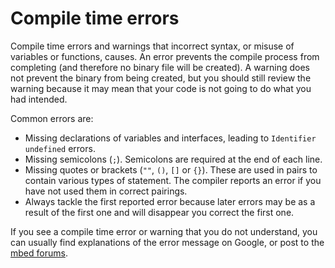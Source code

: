 # Compile time errors

Compile time errors and warnings that incorrect syntax, or misuse of variables or functions, causes. An error prevents the compile process from completing (and therefore no binary file will be created). A warning does not prevent the binary from being created, but you should still review the warning because it may mean that your code is not going to do what you had intended.

Common errors are:

* Missing declarations of variables and interfaces, leading to `Identifier undefined` errors.
* Missing semicolons (`;`). Semicolons are required at the end of each line.
* Missing quotes or brackets (`""`, `()`, `[]` or `{}`). These are used in pairs to contain various types of statement. The compiler reports an error if you have not used them in correct pairings.
* Always tackle the first reported error because later errors may be as a result of the first one and will disappear you correct the first one.

If you see a compile time error or warning that you do not understand, you can usually find explanations of the error message on Google, or post to the [mbed forums](https://developer.mbed.org/questions/).